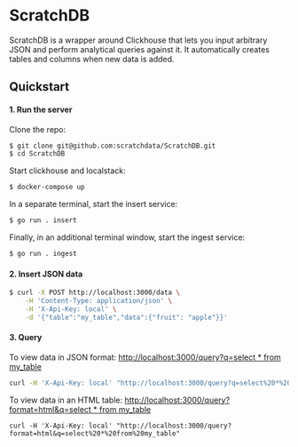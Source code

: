 # ScratchDB

ScratchDB is a wrapper around Clickhouse that lets you input arbitrary JSON and
perform analytical queries against it. It automatically creates tables
and columns when new data is added.

## Quickstart

#### 1. Run the server

Clone the repo:
```bash
$ git clone git@github.com:scratchdata/ScratchDB.git
$ cd ScratchDB
```

Start clickhouse and localstack:
``` bash
$ docker-compose up
```

In a separate terminal, start the insert service:
``` bash
$ go run . insert
```

Finally, in an additional terminal window, start the ingest service:
```bash
$ go run . ingest
```

#### 2. Insert JSON data

``` bash
$ curl -X POST http://localhost:3000/data \
    -H 'Content-Type: application/json' \
    -H 'X-Api-Key: local' \
    -d '{"table":"my_table","data":{"fruit": "apple"}}'
```

#### 3. Query

To view data in JSON format: [http://localhost:3000/query?q=select * from my_table](http://localhost:3000/query?q=select%20*%20from%20my_table)

```bash
curl -H 'X-Api-Key: local' "http://localhost:3000/query?q=select%20*%20from%20my_table"
```

To view data in an HTML table: [http://localhost:3000/query?format=html&q=select * from my_table](http://localhost:3000/query?format=html&q=select%20*%20from%20my_table)
```
curl -H 'X-Api-Key: local' "http://localhost:3000/query?format=html&q=select%20*%20from%20my_table"
```
